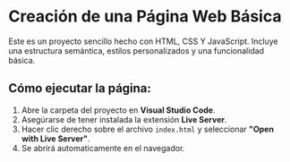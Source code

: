 # Creación de una Página Web Básica
Este es un proyecto sencillo hecho con HTML, CSS Y JavaScript. Incluye una estructura semántica, estilos personalizados y una funcionalidad básica.

## Cómo ejecutar la página:
1. Abre la carpeta del proyecto en **Visual Studio Code**.
2. Asegúrarse de tener instalada la extensión **Live Server**.
3. Hacer clic derecho sobre el archivo `index.html` y seleccionar **"Open with Live Server"**.
4. Se abrirá automaticamente en el navegador.

